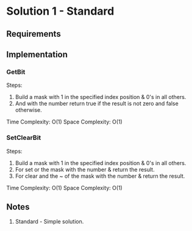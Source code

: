 # Solution 1 - Standard

## Requirements

## Implementation

### GetBit

Steps:
1. Build a mask with 1 in the specified index position & 0's in all others.
2. And with the number return true if the result is not zero and false otherwise.

Time Complexity: O(1)
Space Complexity: O(1)

### SetClearBit

Steps:
1. Build a mask with 1 in the specified index position & 0's in all others.
2. For set or the mask with the number & return the result.
3. For clear and the ~ of the mask with the number & return the result.

Time Complexity: O(1)
Space Complexity: O(1)

## Notes
1. Standard - Simple solution.